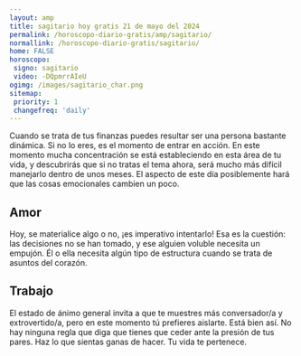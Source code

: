 ```yaml
---
layout: amp
title: sagitario hoy gratis 21 de mayo del 2024 
permalink: /horoscopo-diario-gratis/amp/sagitario/
normallink: /horoscopo-diario-gratis/sagitario/
home: FALSE
horoscopo:
 signo: sagitario
 video: -DQpmrrAIeU
ogimg: /images/sagitario_char.png
sitemap:
 priority: 1
 changefreq: 'daily'
---
```



Cuando se trata de tus finanzas puedes resultar ser una persona bastante dinámica. Si no lo eres, es el momento de entrar en acción. En este momento mucha concentración se está estableciendo en esta área de tu vida, y descubrirás que si no tratas el tema ahora, será mucho más difícil manejarlo dentro de unos meses. El aspecto de este día posiblemente hará que las cosas emocionales cambien un poco.

## Amor

Hoy, se materialice algo o no, ¡es imperativo intentarlo! Esa es la cuestión: las decisiones no se han tomado, y ese alguien voluble necesita un empujón. Él o ella necesita algún tipo de estructura cuando se trata de asuntos del corazón.

## Trabajo

El estado de ánimo general invita a que te muestres más conversador/a y extrovertido/a, pero en este momento tú prefieres aislarte. Está bien así. No hay ninguna regla que diga que tienes que ceder ante la presión de tus pares. Haz lo que sientas ganas de hacer. Tu vida te pertenece.